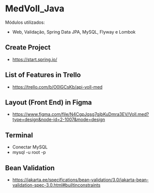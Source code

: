 # MedVoll_Java

Módulos utilizados:
- Web, Validação, Spring Data JPA, MySQL, Flyway e Lombok

## Create Project
- https://start.spring.io/

## List of Features in Trello
- https://trello.com/b/O0lGCsKb/api-voll-med

## Layout (Front End) in Figma
- https://www.figma.com/file/N4CgpJqsg7gjbKuDmra3EV/Voll.med?type=design&node-id=2-1007&mode=design

## Terminal
- Conectar MySQL
- mysql -u root -p

## Bean Validation
- https://jakarta.ee/specifications/bean-validation/3.0/jakarta-bean-validation-spec-3.0.html#builtinconstraints